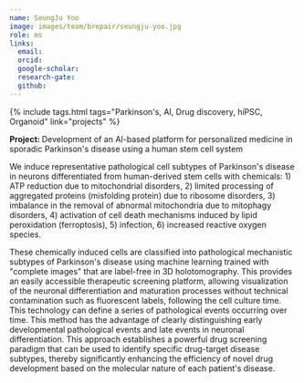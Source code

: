 ```yaml
---
name: SeungJu Yoo
image: images/team/brepair/seungju-yoo.jpg
role: ms
links:
  email:
  orcid:
  google-scholar:
  research-gate: 
  github:
---
```


{%
  include tags.html
  tags="Parkinson's, AI, Drug discovery, hiPSC, Organoid"
  link="projects"
%}

<strong>Project: </strong> Development of an AI-based platform for personalized medicine in sporadic Parkinson's disease using a human stem cell system

We induce representative pathological cell subtypes of Parkinson's disease in neurons differentiated from human-derived stem cells with chemicals: 1) ATP reduction due to mitochondrial disorders, 2) limited processing of aggregated proteins (misfolding protein) due to ribosome disorders, 3) imbalance in the removal of abnormal mitochondria due to mitophagy disorders, 4) activation of cell death mechanisms induced by lipid peroxidation (ferroptosis), 5) infection, 6) increased reactive oxygen species.

These chemically induced cells are classified into pathological mechanistic subtypes of Parkinson's disease using machine learning trained with "complete images" that are label-free in 3D holotomography. This provides an easily accessible therapeutic screening platform, allowing visualization of the neuronal differentiation and maturation processes without technical contamination such as fluorescent labels, following the cell culture time. This technology can define a series of pathological events occurring over time. This method has the advantage of clearly distinguishing early developmental pathological events and late events in neuronal differentiation. This approach establishes a powerful drug screening paradigm that can be used to identify specific drug-target disease subtypes, thereby significantly enhancing the efficiency of novel drug development based on the molecular nature of each patient's disease.

